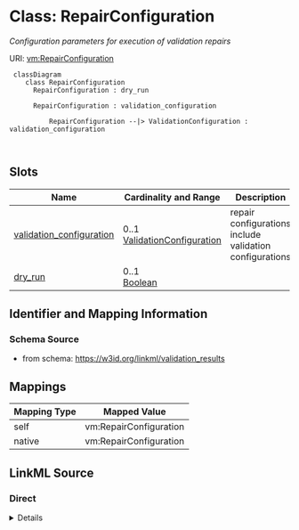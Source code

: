 # Class: RepairConfiguration


_Configuration parameters for execution of validation repairs_





URI: [vm:RepairConfiguration](https://w3id.org/linkml/validation-model/RepairConfiguration)




```{mermaid}
 classDiagram
    class RepairConfiguration
      RepairConfiguration : dry_run
        
      RepairConfiguration : validation_configuration
        
          RepairConfiguration --|> ValidationConfiguration : validation_configuration
        
      
```




<!-- no inheritance hierarchy -->


## Slots

| Name | Cardinality and Range | Description | Inheritance |
| ---  | --- | --- | --- |
| [validation_configuration](validation_configuration.md) | 0..1 <br/> [ValidationConfiguration](ValidationConfiguration.md) | repair configurations include validation configurations | direct |
| [dry_run](dry_run.md) | 0..1 <br/> [Boolean](Boolean.md) |  | direct |









## Identifier and Mapping Information







### Schema Source


* from schema: https://w3id.org/linkml/validation_results





## Mappings

| Mapping Type | Mapped Value |
| ---  | ---  |
| self | vm:RepairConfiguration |
| native | vm:RepairConfiguration |





## LinkML Source

<!-- TODO: investigate https://stackoverflow.com/questions/37606292/how-to-create-tabbed-code-blocks-in-mkdocs-or-sphinx -->

### Direct

<details>
```yaml
name: RepairConfiguration
description: Configuration parameters for execution of validation repairs
from_schema: https://w3id.org/linkml/validation_results
attributes:
  validation_configuration:
    name: validation_configuration
    description: repair configurations include validation configurations
    from_schema: https://w3id.org/linkml/validation_results
    rank: 1000
    range: ValidationConfiguration
  dry_run:
    name: dry_run
    from_schema: https://w3id.org/linkml/validation_results
    rank: 1000
    range: boolean

```
</details>

### Induced

<details>
```yaml
name: RepairConfiguration
description: Configuration parameters for execution of validation repairs
from_schema: https://w3id.org/linkml/validation_results
attributes:
  validation_configuration:
    name: validation_configuration
    description: repair configurations include validation configurations
    from_schema: https://w3id.org/linkml/validation_results
    rank: 1000
    alias: validation_configuration
    owner: RepairConfiguration
    domain_of:
    - RepairConfiguration
    range: ValidationConfiguration
  dry_run:
    name: dry_run
    from_schema: https://w3id.org/linkml/validation_results
    rank: 1000
    alias: dry_run
    owner: RepairConfiguration
    domain_of:
    - RepairConfiguration
    range: boolean

```
</details>